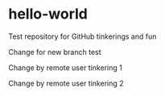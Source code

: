 # hello-world
Test repository for GitHub tinkerings and fun

Change for new branch test

Change by remote user tinkering 1

Change by remote user tinkering 2
